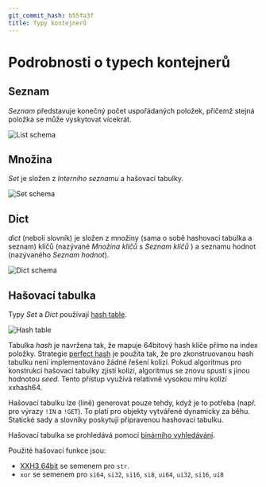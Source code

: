 ```yaml
---
git_commit_hash: b55fa3f
title: Typy kontejnerů
---
```


# Podrobnosti o typech kontejnerů

## Seznam

*Seznam* představuje konečný počet uspořádaných položek, přičemž stejná položka se může vyskytovat vícekrát.

<img src="../container-types-list.svg" alt="List schema"/>


## Množina

*Set* je složen z *Interního seznamu* a hašovací tabulky.

<img src="../container-types-set.svg" alt="Set schema"/>


## Dict

*dict* (neboli slovník) je složen z množiny (sama o sobě hashovací tabulka a seznam) klíčů (nazývané *Množina klíčů* s *Seznam klíčů* ) a seznamu hodnot (nazývaného *Seznam hodnot*).

<img src="../container-types-dict.svg" alt="Dict schema"/>


## Hašovací tabulka

Typy *Set* a *Dict* používají [hash table](https://en.wikipedia.org/wiki/Hash_table).

<img src="../container-types-hashtable.svg" alt="Hash table"/>

Tabulka *hash* je navržena tak, že mapuje 64bitový hash klíče přímo na index položky.
Strategie [perfect hash](https://en.wikipedia.org/wiki/Perfect_hash_function) je použita tak, že pro zkonstruovanou hash tabulku není implementováno žádné řešení kolizí.
Pokud algoritmus pro konstrukci hašovací tabulky zjistí kolizi, algoritmus se znovu spustí s jinou hodnotou *seed*.
Tento přístup využívá relativně vysokou míru kolizí xxhash64.

Hašovací tabulku lze (líně) generovat pouze tehdy, když je to potřeba (např. pro výrazy `!IN` a `!GET`).
To platí pro objekty vytvářené dynamicky za běhu.
Statické sady a slovníky poskytují připravenou hashovací tabulku.

Hašovací tabulka se prohledává pomocí [binárního vyhledávání](https://en.wikipedia.org/wiki/Binary_search_algorithm).


Použité hašovací funkce jsou:

 * [XXH3 64bit](https://cyan4973.github.io/xxHash/) se semenem pro `str`.
 * `xor` se semenem pro `si64`, `si32`, `si16`, `si8`, `ui64`, `ui32`, `si16`, `ui8`
